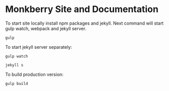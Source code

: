 # Monkberry Site and Documentation

To start site locally install npm packages and jekyll. Next command will start gulp watch, webpack and jekyll server.

```
gulp
```

To start jekyll server separately:
 
```
gulp watch

jekyll s
```

To build production version:

```
gulp build 
```